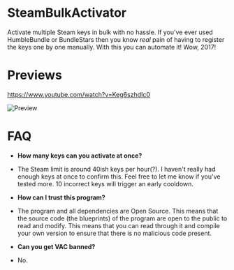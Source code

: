 # SteamBulkActivator
Activate multiple Steam keys in bulk with no hassle. If you've ever used HumbleBundle or BundleStars then you know *real* pain of having to register the keys one by one manually. With this you can automate it! Wow, 2017!

# Previews

https://www.youtube.com/watch?v=Keg6szhdIc0

![Preview](https://i.imgur.com/NxwEsAx.gif)

# FAQ

* **How many keys can you activate at once?**
 * The Steam limit is around 40ish keys per hour(?). I haven't really had enough keys at once to confirm this. Feel free to let me know if you've tested more. 10 incorrect keys will trigger an early cooldown.
 
* **How can I trust this program?**
 * The program and all dependencies are Open Source. This means that the source code (the blueprints) of the program are open to the public to read and modify. This means that you can read through it and compile your own version to ensure that there is no malicious code present.
 
* **Can you get VAC banned?**
 * No.
